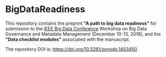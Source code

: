 # BigDataReadiness

This repository contains the preprint **"A path to big data readiness"** for submission to the [IEEE Big Data Conference](http://cci.drexel.edu/bigdata/bigdata2018/index.htm) Workshop on Big Data Governance and Metadata Management (December 10-13, 2018), and the **"Data checklist modules"** associated with the manuscript.

The repository DOI is: https://doi.org/10.5281/zenodo.1453450 
